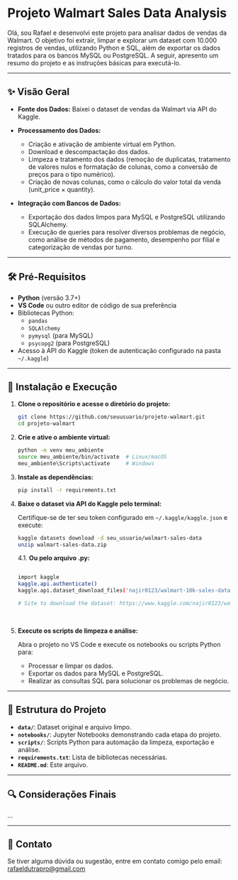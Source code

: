 # Projeto Walmart Sales Data Analysis

Olá, sou Rafael e desenvolvi este projeto para analisar dados de vendas da Walmart. O objetivo foi extrair, limpar e explorar um dataset com 10.000 registros de vendas, utilizando Python e SQL, além de exportar os dados tratados para os bancos MySQL ou PostgreSQL. A seguir, apresento um resumo do projeto e as instruções básicas para executá-lo.

---

## ✨ Visão Geral

- **Fonte dos Dados:** Baixei o dataset de vendas da Walmart via API do Kaggle.
- **Processamento dos Dados:**

  - Criação e ativação de ambiente virtual em Python.
  - Download e descompactação dos dados.
  - Limpeza e tratamento dos dados (remoção de duplicatas, tratamento de valores nulos e formatação de colunas, como a conversão de preços para o tipo numérico).
  - Criação de novas colunas, como o cálculo do valor total da venda (unit_price × quantity).

- **Integração com Bancos de Dados:**
  - Exportação dos dados limpos para MySQL e PostgreSQL utilizando SQLAlchemy.
  - Execução de queries para resolver diversos problemas de negócio, como análise de métodos de pagamento, desempenho por filial e categorização de vendas por turno.

---

## 🛠️ Pré-Requisitos

- **Python** (versão 3.7+)
- **VS Code** ou outro editor de código de sua preferência
- Bibliotecas Python:
  - `pandas`
  - `SQLAlchemy`
  - `pymysql` (para MySQL)
  - `psycopg2` (para PostgreSQL)
- Acesso à API do Kaggle (token de autenticação configurado na pasta `~/.kaggle`)

---

## 🚀 Instalação e Execução

1. **Clone o repositório e acesse o diretório do projeto:**

   ```bash
   git clone https://github.com/seuusuario/projeto-walmart.git
   cd projeto-walmart
   ```

2. **Crie e ative o ambiente virtual:**

   ```bash
   python -m venv meu_ambiente
   source meu_ambiente/bin/activate  # Linux/macOS
   meu_ambiente\Scripts\activate     # Windows
   ```

3. **Instale as dependências:**

   ```bash
   pip install -r requirements.txt
   ```

4. **Baixe o dataset via API do Kaggle pelo terminal:**

   Certifique-se de ter seu token configurado em `~/.kaggle/kaggle.json` e execute:

   ```bash
   kaggle datasets download -d seu_usuario/walmart-sales-data
   unzip walmart-sales-data.zip
   ```

   4.1. **Ou pelo arquivo .py:**

   ```bash

   import kaggle
   kaggle.api.authenticate()
   kaggle.api.dataset_download_files('najir0123/walmart-10k-sales-datasets', path='.', unzip=True)

   # Site to download the dataset: https://www.kaggle.com/najir0123/walmart-10k-sales-datasets
   ```

<br>

5. **Execute os scripts de limpeza e análise:**

   Abra o projeto no VS Code e execute os notebooks ou scripts Python para:

   - Processar e limpar os dados.
   - Exportar os dados para MySQL e PostgreSQL.
   - Realizar as consultas SQL para solucionar os problemas de negócio.

---

## 📂 Estrutura do Projeto

- **`data/`**: Dataset original e arquivo limpo.
- **`notebooks/`**: Jupyter Notebooks demonstrando cada etapa do projeto.
- **`scripts/`**: Scripts Python para automação da limpeza, exportação e análise.
- **`requirements.txt`**: Lista de bibliotecas necessárias.
- **`README.md`**: Este arquivo.

---

## 🔍 Considerações Finais

...

---

## 📧 Contato

Se tiver alguma dúvida ou sugestão, entre em contato comigo pelo email: rafaeldutrapro@gmail.com
